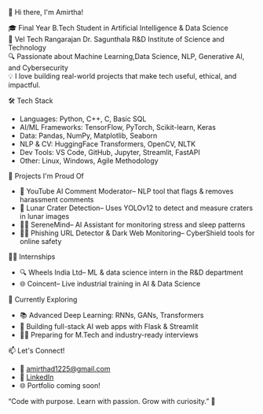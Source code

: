 👋 Hi there, I'm Amirtha!

🎓 Final Year B.Tech Student in Artificial Intelligence & Data Science  
🏫 Vel Tech Rangarajan Dr. Sagunthala R&D Institute of Science and Technology  
🔍 Passionate about Machine Learning,Data Science, NLP, Generative AI, and Cybersecurity  
💡 I love building real-world projects that make tech useful, ethical, and impactful.

🛠️ Tech Stack
- Languages: Python, C++, C, Basic SQL  
- AI/ML Frameworks: TensorFlow, PyTorch, Scikit-learn, Keras  
- Data: Pandas, NumPy, Matplotlib, Seaborn  
- NLP & CV: HuggingFace Transformers, OpenCV, NLTK  
- Dev Tools: VS Code, GitHub, Jupyter, Streamlit, FastAPI  
- Other: Linux, Windows, Agile Methodology

📌 Projects I'm Proud Of
- 🧠 YouTube AI Comment Moderator– NLP tool that flags & removes harassment comments  
- 🌙 Lunar Crater Detection– Uses YOLOv12 to detect and measure craters in lunar images  
- 🧘‍♀️ SereneMind– AI Assistant for monitoring stress and sleep patterns  
- 🕵️‍♀️ Phishing URL Detector & Dark Web Monitoring– CyberShield tools for online safety  

 🧑‍💻 Internships
- 🔍 Wheels India Ltd– ML & data science intern in the R&D department  
- 🌐 Coincent– Live industrial training in AI & Data Science  

 🌱 Currently Exploring
- 📚 Advanced Deep Learning: RNNs, GANs, Transformers  
- 🧪 Building full-stack AI web apps with Flask & Streamlit  
- 🧑‍🏫 Preparing for M.Tech and industry-ready interviews

 📫 Let's Connect!
- 📧 amirthad1225@gmail.com  
- 🔗 [LinkedIn](https://www.linkedin.com/in/amirtha-thennavan-b6b5962a7)  
- 🌐 Portfolio coming soon!

 “Code with purpose. Learn with passion. Grow with curiosity.” 🚀  

